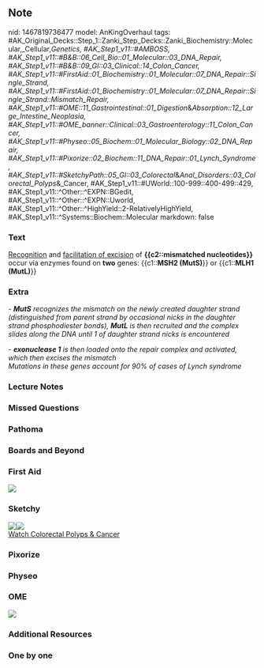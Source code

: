 ## Note
nid: 1467819736477
model: AnKingOverhaul
tags: #AK_Original_Decks::Step_1::Zanki_Step_Decks::Zanki_Biochemistry::Molecular,_Cellular,_Genetics, #AK_Step1_v11::#AMBOSS, #AK_Step1_v11::#B&B::06_Cell_Bio::01_Molecular::03_DNA_Repair, #AK_Step1_v11::#B&B::09_GI::03_Clinical::14_Colon_Cancer, #AK_Step1_v11::#FirstAid::01_Biochemistry::01_Molecular::07_DNA_Repair::Single_Strand, #AK_Step1_v11::#FirstAid::01_Biochemistry::01_Molecular::07_DNA_Repair::Single_Strand::Mismatch_Repair, #AK_Step1_v11::#OME::11_Gastrointestinal::01_Digestion_&_Absorption::12_Large_Intestine_Neoplasia, #AK_Step1_v11::#OME_banner::Clinical::03_Gastroenterology::11_Colon_Cancer, #AK_Step1_v11::#Physeo::05_Biochem::01_Molecular_Biology::02_DNA_Repair, #AK_Step1_v11::#Pixorize::02_Biochem::11_DNA_Repair::01_Lynch_Syndrome, #AK_Step1_v11::#SketchyPath::05_GI::03_Colorectal_&_Anal_Disorders::03_Colorectal_Polyps_&_Cancer, #AK_Step1_v11::#UWorld::100-999::400-499::429, #AK_Step1_v11::^Other::^EXPN::BGedit, #AK_Step1_v11::^Other::^EXPN::Uworld, #AK_Step1_v11::^Other::^HighYield::2-RelativelyHighYield, #AK_Step1_v11::^Systems::Biochem::Molecular
markdown: false

### Text
<div>
  <div>
    <u>Recognition</u> and <u>facilitation of excision</u> of
    <b>{{c2::mismatched nucleotides}}</b> occur via enzymes found
    on <b>two</b> genes: {{c1::<b>MSH2 (MutS)</b>}} or
    {{c1::<b>MLH1 (MutL)</b>}}
  </div>
</div>

### Extra
<i>- <b>MutS</b> recognizes the mismatch on the newly created
daughter strand (distinguished from parent strand by occasional
nicks in the daughter strand phosphodiester bonds), <b>MutL</b> is
then recruited and the complex slides along the DNA until 1 of
daughter strand nicks is encountered</i>
<div>
  <i>- <b>exonuclease 1</b> is then loaded onto the repair complex
  and activated, which then excises the mismatch</i>
  <div>
    <i>Mutations in these genes account for 90% of cases of Lynch
    syndrome</i>
  </div>
</div>

### Lecture Notes


### Missed Questions


### Pathoma


### Boards and Beyond


### First Aid
<img src="tmpl1y81dnr.png">

### Sketchy
<div><img src="Lynch%20syndrome%20MSH2%20MLH1_1566160514431.jpg"
class="resizer"><img src=
"Zoverall%20picture%20(47)_1566160514431.JPG" class=
"resizer"></div><a href=
"https://dashboard.sketchy.com/study/medical/courses/medical-pathophysiology/units/medical-pathophysiology-gi/videos/medical-pathophysiology-gi-colorectal-and-anal-disorders-colorectal-polyps-and-cancer?utm_source=anki&utm_medium=partnership&utm_campaign=february_update&utm_content=medical">Watch
Colorectal Polyps & Cancer</a>

### Pixorize


### Physeo


### OME
<div class="ome-widget">
  <a href=
  "https://onlinemeded.org/spa/gastroenterology/colon-cancer/acquire?ref=anki">
  <img src="_OME_AnkiFlashcards_Lesson_5.png"></a>
</div>

### Additional Resources


### One by one

